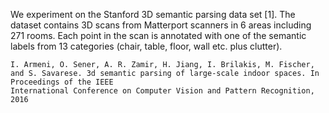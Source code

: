 
We experiment on the Stanford 3D semantic parsing data
set [1]. The dataset contains 3D scans from Matterport
scanners in 6 areas including 271 rooms. Each point in the
scan is annotated with one of the semantic labels from 13
categories (chair, table, floor, wall etc. plus clutter).


```
I. Armeni, O. Sener, A. R. Zamir, H. Jiang, I. Brilakis, M. Fischer, and S. Savarese. 3d semantic parsing of large-scale indoor spaces. In Proceedings of the IEEE
International Conference on Computer Vision and Pattern Recognition, 2016
```

